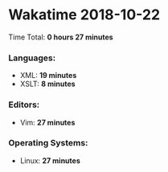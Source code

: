 # Wakatime 2018-10-22

Time Total: **0 hours 27 minutes**

### Languages:
- XML: **19 minutes** 
- XSLT: **8 minutes** 

### Editors:
- Vim: **27 minutes** 

### Operating Systems:
- Linux: **27 minutes** 


